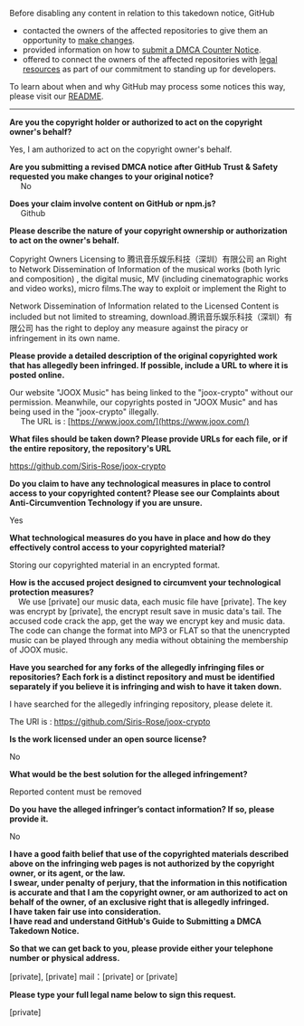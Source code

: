 Before disabling any content in relation to this takedown notice, GitHub
- contacted the owners of the affected repositories to give them an opportunity to [make changes](https://docs.github.com/en/github/site-policy/dmca-takedown-policy#a-how-does-this-actually-work).
- provided information on how to [submit a DMCA Counter Notice](https://docs.github.com/en/articles/guide-to-submitting-a-dmca-counter-notice).
- offered to connect the owners of the affected repositories with [legal resources](https://github.blog/2020-11-16-standing-up-for-developers-youtube-dl-is-back/#developer-defense-fund) as part of our commitment to standing up for developers.

To learn about when and why GitHub may process some notices this way, please visit our [README](https://github.com/github/dmca/blob/master/README.md#anatomy-of-a-takedown-notice).

---

**Are you the copyright holder or authorized to act on the copyright owner's behalf?**  

Yes, I am authorized to act on the copyright owner's behalf.

**Are you submitting a revised DMCA notice after GitHub Trust & Safety requested you make changes to your original notice?**  
    
No

**Does your claim involve content on GitHub or npm.js?**  
     
Github

**Please describe the nature of your copyright ownership or authorization to act on the owner's behalf.**     

Copyright Owners Licensing to 腾讯音乐娱乐科技（深圳）有限公司 an Right to Network Dissemination of Information of the musical works (both lyric and composition) , the digital music, MV (including cinematographic works and video works), micro films.The way to exploit or implement the Right to

Network Dissemination of Information related to the Licensed Content is included but not limited to streaming, download.腾讯音乐娱乐科技（深圳）有限公司 has the right to deploy any measure against the piracy or infringement in its own name.

**Please provide a detailed description of the original copyrighted work that has allegedly been infringed. If possible, include a URL to where it is posted online.**  

Our website "JOOX Music" has being linked to the "joox-crypto" without our permission. Meanwhile, our copyrights posted in "JOOX Music" and has being used in the "joox-crypto" illegally.  
     
 The URL is : [https://www.joox.com/](https://www.joox.com/)

**What files should be taken down? Please provide URLs for each file, or if the entire repository, the repository's URL**    

https://github.com/Siris-Rose/joox-crypto

**Do you claim to have any technological measures in place to control access to your copyrighted content? Please see our Complaints about Anti-Circumvention Technology if you are unsure.**    

Yes

**What technological measures do you have in place and how do they effectively control access to your copyrighted material?**  

Storing our copyrighted material in an encrypted format. 

**How is the accused project designed to circumvent your technological protection measures?**  
    
We use [private] our music data, each music file have [private]. The key was encrypt by [private], the encrypt result save in music data's tail. The accused code crack the app, get the way we encrypt key and music data. The code can change the format into MP3 or FLAT so that the unencrypted music can be played through any media without obtaining the membership of JOOX music.

**Have you searched for any forks of the allegedly infringing files or repositories? Each fork is a distinct repository and must be identified separately if you believe it is infringing and wish to have it taken down.**  

I have searched for the allegedly infringing repository, please delete it.

The URl is : https://github.com/Siris-Rose/joox-crypto

**Is the work licensed under an open source license?**    

No

**What would be the best solution for the alleged infringement?**  

Reported content must be removed

**Do you have the alleged infringer’s contact information? If so, please provide it.**  

No

**I have a good faith belief that use of the copyrighted materials described above on the infringing web pages is not authorized by the copyright owner, or its agent, or the law.  
I swear, under penalty of perjury, that the information in this notification is accurate and that I am the copyright owner, or am authorized to act on behalf of the owner, of an exclusive right that is allegedly infringed.  
I have taken fair use into consideration.  
I have read and understand GitHub's Guide to Submitting a DMCA Takedown Notice.**

**So that we can get back to you, please provide either your telephone number or physical address.**    

[private], [private]
mail：[private]  or [private]

**Please type your full legal name below to sign this request.**  

[private]
